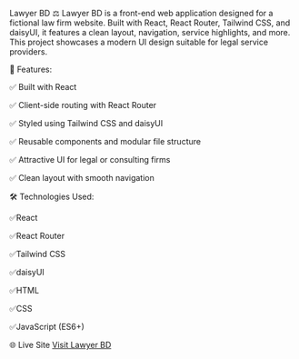 Lawyer BD ⚖️
Lawyer BD is a front-end web application designed for a fictional law firm website. Built with React, React Router, Tailwind CSS, and daisyUI, it features a clean layout, navigation, service highlights, and more. This project showcases a modern UI design suitable for legal service providers.

🚀 Features:

✅ Built with React

✅ Client-side routing with React Router

✅ Styled using Tailwind CSS and daisyUI

✅ Reusable components and modular file structure

✅ Attractive UI for legal or consulting firms

✅ Clean layout with smooth navigation

🛠️ Technologies Used:

✅React

✅React Router

✅Tailwind CSS

✅daisyUI

✅HTML

✅CSS

✅JavaScript (ES6+)

🌐 Live Site
[Visit Lawyer BD](https://law-bd-op.netlify.app/)